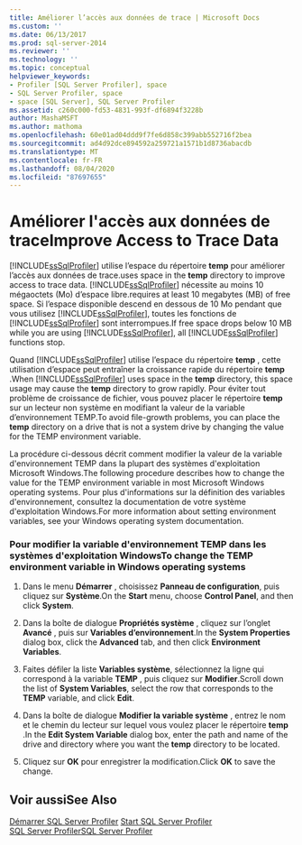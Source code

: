 ```yaml
---
title: Améliorer l’accès aux données de trace | Microsoft Docs
ms.custom: ''
ms.date: 06/13/2017
ms.prod: sql-server-2014
ms.reviewer: ''
ms.technology: ''
ms.topic: conceptual
helpviewer_keywords:
- Profiler [SQL Server Profiler], space
- SQL Server Profiler, space
- space [SQL Server], SQL Server Profiler
ms.assetid: c260c000-fd53-4831-993f-df6894f3228b
author: MashaMSFT
ms.author: mathoma
ms.openlocfilehash: 60e01ad04ddd9f7fe6d858c399abb552716f2bea
ms.sourcegitcommit: ad4d92dce894592a259721a1571b1d8736abacdb
ms.translationtype: MT
ms.contentlocale: fr-FR
ms.lasthandoff: 08/04/2020
ms.locfileid: "87697655"
---
```

# <a name="improve-access-to-trace-data"></a><span data-ttu-id="07508-102">Améliorer l'accès aux données de trace</span><span class="sxs-lookup"><span data-stu-id="07508-102">Improve Access to Trace Data</span></span>
  [!INCLUDE[ssSqlProfiler](../../includes/sssqlprofiler-md.md)] <span data-ttu-id="07508-103">utilise l’espace du répertoire **temp** pour améliorer l’accès aux données de trace.</span><span class="sxs-lookup"><span data-stu-id="07508-103">uses space in the **temp** directory to improve access to trace data.</span></span> [!INCLUDE[ssSqlProfiler](../../includes/sssqlprofiler-md.md)] <span data-ttu-id="07508-104">nécessite au moins 10 mégaoctets (Mo) d’espace libre.</span><span class="sxs-lookup"><span data-stu-id="07508-104">requires at least 10 megabytes (MB) of free space.</span></span> <span data-ttu-id="07508-105">Si l’espace disponible descend en dessous de 10 Mo pendant que vous utilisez [!INCLUDE[ssSqlProfiler](../../includes/sssqlprofiler-md.md)], toutes les fonctions de [!INCLUDE[ssSqlProfiler](../../includes/sssqlprofiler-md.md)] sont interrompues.</span><span class="sxs-lookup"><span data-stu-id="07508-105">If free space drops below 10 MB while you are using [!INCLUDE[ssSqlProfiler](../../includes/sssqlprofiler-md.md)], all [!INCLUDE[ssSqlProfiler](../../includes/sssqlprofiler-md.md)] functions stop.</span></span>  
  
 <span data-ttu-id="07508-106">Quand [!INCLUDE[ssSqlProfiler](../../includes/sssqlprofiler-md.md)] utilise l’espace du répertoire **temp** , cette utilisation d’espace peut entraîner la croissance rapide du répertoire **temp** .</span><span class="sxs-lookup"><span data-stu-id="07508-106">When [!INCLUDE[ssSqlProfiler](../../includes/sssqlprofiler-md.md)] uses space in the **temp** directory, this space usage may cause the **temp** directory to grow rapidly.</span></span> <span data-ttu-id="07508-107">Pour éviter tout problème de croissance de fichier, vous pouvez placer le répertoire **temp** sur un lecteur non système en modifiant la valeur de la variable d’environnement TEMP.</span><span class="sxs-lookup"><span data-stu-id="07508-107">To avoid file-growth problems, you can place the **temp** directory on a drive that is not a system drive by changing the value for the TEMP environment variable.</span></span>  
  
 <span data-ttu-id="07508-108">La procédure ci-dessous décrit comment modifier la valeur de la variable d'environnement TEMP dans la plupart des systèmes d'exploitation Microsoft Windows.</span><span class="sxs-lookup"><span data-stu-id="07508-108">The following procedure describes how to change the value for the TEMP environment variable in most Microsoft Windows operating systems.</span></span> <span data-ttu-id="07508-109">Pour plus d'informations sur la définition des variables d'environnement, consultez la documentation de votre système d'exploitation Windows.</span><span class="sxs-lookup"><span data-stu-id="07508-109">For more information about setting environment variables, see your Windows operating system documentation.</span></span>  
  
### <a name="to-change-the-temp-environment-variable-in-windows-operating-systems"></a><span data-ttu-id="07508-110">Pour modifier la variable d'environnement TEMP dans les systèmes d'exploitation Windows</span><span class="sxs-lookup"><span data-stu-id="07508-110">To change the TEMP environment variable in Windows operating systems</span></span>  
  
1.  <span data-ttu-id="07508-111">Dans le menu **Démarrer** , choisissez **Panneau de configuration**, puis cliquez sur **Système**.</span><span class="sxs-lookup"><span data-stu-id="07508-111">On the **Start** menu, choose **Control Panel**, and then click **System**.</span></span>  
  
2.  <span data-ttu-id="07508-112">Dans la boîte de dialogue **Propriétés système** , cliquez sur l’onglet **Avancé** , puis sur **Variables d’environnement**.</span><span class="sxs-lookup"><span data-stu-id="07508-112">In the **System Properties** dialog box, click the **Advanced** tab, and then click **Environment Variables**.</span></span>  
  
3.  <span data-ttu-id="07508-113">Faites défiler la liste **Variables système**, sélectionnez la ligne qui correspond à la variable **TEMP** , puis cliquez sur **Modifier**.</span><span class="sxs-lookup"><span data-stu-id="07508-113">Scroll down the list of **System Variables**, select the row that corresponds to the **TEMP** variable, and click **Edit**.</span></span>  
  
4.  <span data-ttu-id="07508-114">Dans la boîte de dialogue **Modifier la variable système** , entrez le nom et le chemin du lecteur sur lequel vous voulez placer le répertoire **temp** .</span><span class="sxs-lookup"><span data-stu-id="07508-114">In the **Edit System Variable** dialog box, enter the path and name of the drive and directory where you want the **temp** directory to be located.</span></span>  
  
5.  <span data-ttu-id="07508-115">Cliquez sur **OK** pour enregistrer la modification.</span><span class="sxs-lookup"><span data-stu-id="07508-115">Click **OK** to save the change.</span></span>  
  
## <a name="see-also"></a><span data-ttu-id="07508-116">Voir aussi</span><span class="sxs-lookup"><span data-stu-id="07508-116">See Also</span></span>  
 <span data-ttu-id="07508-117">[Démarrer SQL Server Profiler](../../tools/sql-server-profiler/start-sql-server-profiler.md) </span><span class="sxs-lookup"><span data-stu-id="07508-117">[Start SQL Server Profiler](../../tools/sql-server-profiler/start-sql-server-profiler.md) </span></span>  
 [<span data-ttu-id="07508-118">SQL Server Profiler</span><span class="sxs-lookup"><span data-stu-id="07508-118">SQL Server Profiler</span></span>](../../tools/sql-server-profiler/sql-server-profiler.md)  
  
  
